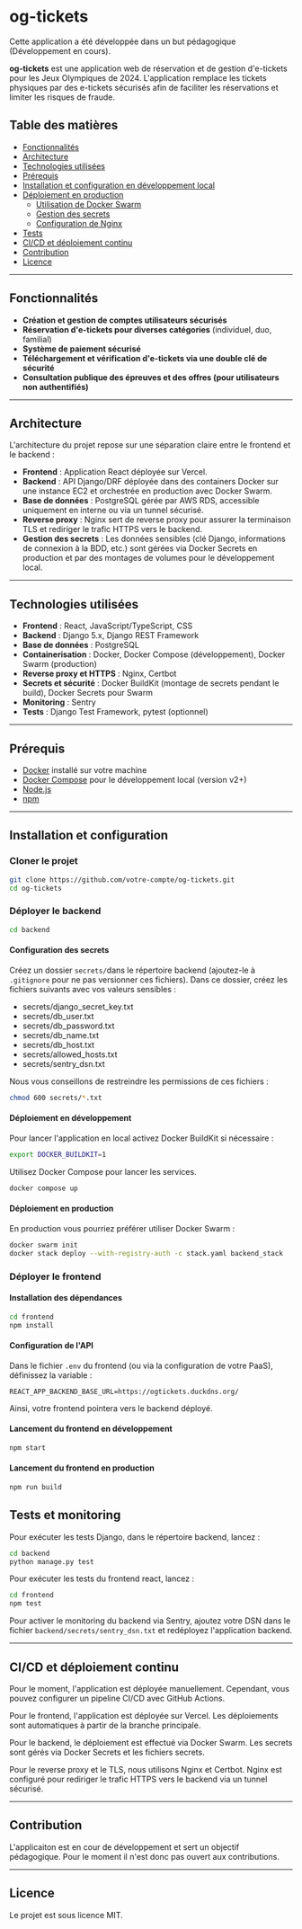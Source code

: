 # og-tickets

Cette application a été développée dans un but pédagogique (Développement en cours).

**og-tickets** est une application web de réservation et de gestion d'e-tickets pour les Jeux Olympiques de 2024. L'application remplace les tickets physiques par des e-tickets sécurisés afin de faciliter les réservations et limiter les risques de fraude.

## Table des matières

- [Fonctionnalités](#fonctionnalités)
- [Architecture](#architecture)
- [Technologies utilisées](#technologies-utilisées)
- [Prérequis](#prérequis)
- [Installation et configuration en développement local](#installation-et-configuration-en-développement-local)
- [Déploiement en production](#déploiement-en-production)
  - [Utilisation de Docker Swarm](#utilisation-de-docker-swarm)
  - [Gestion des secrets](#gestion-des-secrets)
  - [Configuration de Nginx](#configuration-de-nginx)
- [Tests](#tests)
- [CI/CD et déploiement continu](#cicd-et-déploiement-continu)
- [Contribution](#contribution)
- [Licence](#licence)

---

## Fonctionnalités

- **Création et gestion de comptes utilisateurs sécurisés**
- **Réservation d'e-tickets pour diverses catégories** (individuel, duo, familial)
- **Système de paiement sécurisé**
- **Téléchargement et vérification d'e-tickets via une double clé de sécurité**
- **Consultation publique des épreuves et des offres (pour utilisateurs non authentifiés)**

---

## Architecture

L'architecture du projet repose sur une séparation claire entre le frontend et le backend :

- **Frontend** : Application React déployée sur Vercel.
- **Backend** : API Django/DRF déployée dans des containers Docker sur une instance EC2 et orchestrée en production avec Docker Swarm.
- **Base de données** : PostgreSQL gérée par AWS RDS, accessible uniquement en interne ou via un tunnel sécurisé.
- **Reverse proxy** : Nginx sert de reverse proxy pour assurer la terminaison TLS et rediriger le trafic HTTPS vers le backend.
- **Gestion des secrets** : Les données sensibles (clé Django, informations de connexion à la BDD, etc.) sont gérées via Docker Secrets en production et par des montages de volumes pour le développement local.

---

## Technologies utilisées

- **Frontend** : React, JavaScript/TypeScript, CSS
- **Backend** : Django 5.x, Django REST Framework
- **Base de données** : PostgreSQL
- **Containerisation** : Docker, Docker Compose (développement), Docker Swarm (production)
- **Reverse proxy et HTTPS** : Nginx, Certbot
- **Secrets et sécurité** : Docker BuildKit (montage de secrets pendant le build), Docker Secrets pour Swarm
- **Monitoring** : Sentry
- **Tests** : Django Test Framework, pytest (optionnel)

---

## Prérequis

- [Docker](https://docs.docker.com/get-docker/) installé sur votre machine
- [Docker Compose](https://docs.docker.com/compose/install/) pour le développement local (version v2+)
- [Node.js](https://nodejs.org/en/download)
- [npm](https://docs.npmjs.com/downloading-and-installing-node-js-and-npm)

---

## Installation et configuration

### Cloner le projet

```bash
git clone https://github.com/votre-compte/og-tickets.git
cd og-tickets

```

### Déployer le backend

```bash
cd backend

```

#### Configuration des secrets

Créez un dossier `secrets/`dans le répertoire backend (ajoutez-le à `.gitignore` pour ne pas versionner ces fichiers). Dans ce dossier, créez les fichiers suivants avec vos valeurs sensibles :

- secrets/django_secret_key.txt
- secrets/db_user.txt
- secrets/db_password.txt
- secrets/db_name.txt
- secrets/db_host.txt
- secrets/allowed_hosts.txt
- secrets/sentry_dsn.txt

Nous vous conseillons de restreindre les permissions de ces fichiers :

```bash
chmod 600 secrets/*.txt

```

#### Déploiement en développement

Pour lancer l'application en local activez Docker BuildKit si nécessaire :

```bash
export DOCKER_BUILDKIT=1

```

Utilisez Docker Compose pour lancer les services.

```bash
docker compose up

```

#### Déploiement en production

En production vous pourriez préférer utiliser Docker Swarm :

```bash
docker swarm init
docker stack deploy --with-registry-auth -c stack.yaml backend_stack

```

### Déployer le frontend

#### Installation des dépendances

```bash
cd frontend
npm install

```

#### Configuration de l'API

Dans le fichier `.env` du frontend (ou via la configuration de votre PaaS), définissez la variable :

```env
REACT_APP_BACKEND_BASE_URL=https://ogtickets.duckdns.org/

```

Ainsi, votre frontend pointera vers le backend déployé.

#### Lancement du frontend en développement

```bash
npm start

```

#### Lancement du frontend en production

```bash
npm run build

```

## Tests et monitoring

Pour exécuter les tests Django, dans le répertoire backend, lancez :

```bash
cd backend
python manage.py test

```

Pour exécuter les tests du frontend react, lancez :

```bash
cd frontend
npm test

```

Pour activer le monitoring du backend via Sentry, ajoutez votre DSN dans le fichier `backend/secrets/sentry_dsn.txt` et redéployez l'application backend.

---

## CI/CD et déploiement continu

Pour le moment, l'application est déployée manuellement. Cependant, vous pouvez configurer un pipeline CI/CD avec GitHub Actions.

Pour le frontend, l'application est déployée sur Vercel. Les déploiements sont automatiques à partir de la branche principale.

Pour le backend, le déploiement est effectué via Docker Swarm. Les secrets sont gérés via Docker Secrets et les fichiers secrets.

Pour le reverse proxy et le TLS, nous utilisons Nginx et Certbot. Nginx est configuré pour rediriger le trafic HTTPS vers le backend via un tunnel sécurisé.

---

## Contribution

L'applicaiton est en cour de développement et sert un objectif pédagogique. Pour le moment il n'est donc pas ouvert aux contributions.

---

## Licence

Le projet est sous licence MIT.
